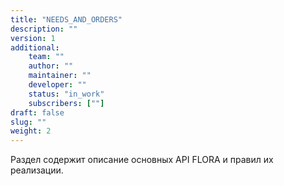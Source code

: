 ```yaml
---
title: "NEEDS_AND_ORDERS"
description: ""
version: 1
additional:
    team: ""
    author: ""
    maintainer: ""
    developer: ""
    status: "in_work"
    subscribers: [""]
draft: false
slug: ""
weight: 2
---
```


Раздел содержит описание основных API FLORA и правил их реализации.
